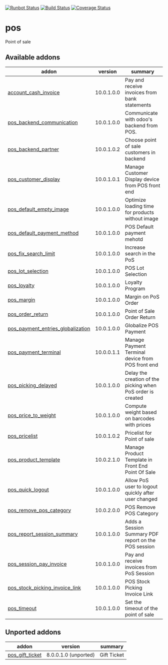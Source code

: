 [![Runbot Status](https://runbot.odoo-community.org/runbot/badge/flat/184/10.0.svg)](https://runbot.odoo-community.org/runbot/repo/github-com-oca-pos-184)
[![Build Status](https://travis-ci.org/OCA/pos.svg?branch=10.0)](https://travis-ci.org/OCA/pos)
[![Coverage Status](https://coveralls.io/repos/OCA/pos/badge.png?branch=10.0)](https://coveralls.io/r/OCA/pos?branch=10.0)

pos
===

Point of sale

[//]: # (addons)

Available addons
----------------
addon | version | summary
--- | --- | ---
[account_cash_invoice](account_cash_invoice/) | 10.0.1.0.0 | Pay and receive invoices from bank statements
[pos_backend_communication](pos_backend_communication/) | 10.0.1.0.0 | Communicate with odoo's backend from POS.
[pos_backend_partner](pos_backend_partner/) | 10.0.1.0.2 | Choose point of sale customers in backend
[pos_customer_display](pos_customer_display/) | 10.0.1.0.1 | Manage Customer Display device from POS front end
[pos_default_empty_image](pos_default_empty_image/) | 10.0.1.0.0 | Optimize loading time for products without image
[pos_default_payment_method](pos_default_payment_method/) | 10.0.1.0.0 | POS Default payment mehotd
[pos_fix_search_limit](pos_fix_search_limit/) | 10.0.1.0.0 | Increase search in the PoS
[pos_lot_selection](pos_lot_selection/) | 10.0.1.0.0 | POS Lot Selection
[pos_loyalty](pos_loyalty/) | 10.0.1.0.0 | Loyalty Program
[pos_margin](pos_margin/) | 10.0.1.0.0 | Margin on PoS Order
[pos_order_return](pos_order_return/) | 10.0.1.0.0 | Point of Sale Order Return
[pos_payment_entries_globalization](pos_payment_entries_globalization/) | 10.0.1.0.0 | Globalize POS Payment
[pos_payment_terminal](pos_payment_terminal/) | 10.0.0.1.1 | Manage Payment Terminal device from POS front end
[pos_picking_delayed](pos_picking_delayed/) | 10.0.1.0.0 | Delay the creation of the picking when PoS order is created
[pos_price_to_weight](pos_price_to_weight/) | 10.0.1.0.0 | Compute weight based on barcodes with prices
[pos_pricelist](pos_pricelist/) | 10.0.1.0.2 | Pricelist for Point of sale
[pos_product_template](pos_product_template/) | 10.0.2.1.0 | Manage Product Template in Front End Point Of Sale
[pos_quick_logout](pos_quick_logout/) | 10.0.1.0.0 | Allow PoS user to logout quickly after user changed
[pos_remove_pos_category](pos_remove_pos_category/) | 10.0.2.0.0 | POS Remove POS Category
[pos_report_session_summary](pos_report_session_summary/) | 10.0.1.0.0 | Adds a Session Summary PDF report on the POS session
[pos_session_pay_invoice](pos_session_pay_invoice/) | 10.0.1.0.0 | Pay and receive invoices from PoS Session
[pos_stock_picking_invoice_link](pos_stock_picking_invoice_link/) | 10.0.1.0.0 | POS Stock Picking Invoice Link
[pos_timeout](pos_timeout/) | 10.0.1.0.0 | Set the timeout of the point of sale


Unported addons
---------------
addon | version | summary
--- | --- | ---
[pos_gift_ticket](pos_gift_ticket/) | 8.0.0.1.0 (unported) | Gift Ticket

[//]: # (end addons)
